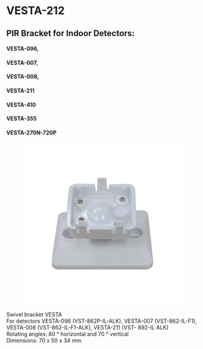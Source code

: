 # VESTA-212

## PIR Bracket for Indoor Detectors:

#### &#x20;VESTA-096,

#### VESTA-007,

#### VESTA-008,

#### VESTA-211

#### &#x20;VESTA-410

#### VESTA-355

#### &#x20;VESTA-270N-720P

<figure><img src=".gitbook/assets/image (1) (1) (1) (1) (1) (1) (1) (1) (1) (1) (1) (1) (1) (1).png" alt=""><figcaption></figcaption></figure>

Swivel bracket VESTA
\
For detectors VESTA-096 (VST-862P-IL-ALK), VESTA-007 (VST-862-IL-F1), VESTA-008 (VST-862-IL-F1-ALK), VESTA-211 (VST- 892-IL ALK)
\
Rotating angles: 80 ° horizontal and 70 ° vertical
\
Dimensions: 70 x 50 x 34 mm
